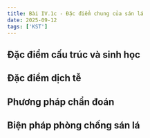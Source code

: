 ```yaml
---
title: Bài IV.1c - Đặc điểm chung của sán lá
date: 2025-09-12
tags: ['KST']
---
```


## Đặc điểm cấu trúc và sinh học

## Đặc điểm dịch tễ

## Phương pháp chẩn đoán

## Biện pháp phòng chống sán lá
